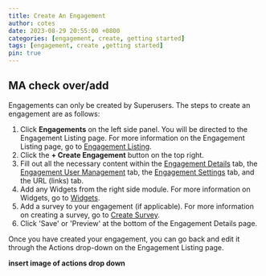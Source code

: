 ```yaml
---
title: Create An Engagement
author: cotes
date: 2023-08-29 20:55:00 +0800
categories: [engagement, create, getting started]
tags: [engagement, create ,getting started]
pin: true
---
```


## MA check over/add

Engagements can only be created by Superusers. The steps to create an engagement are as follows:

1. Click **Engagements** on the left side panel. You will be directed to the Engagement Listing page. For more information on the Engagement Listing page, go to [Engagement Listing](/met-guide/posts/engagement-listing/).
2. Click the **+ Create Engagement** button on the top right.
3. Fill out all the necessary content within the [Engagement Details](/met-guide/posts/engagement-details/) tab, the [Engagement User Management](/met-guide/posts/engagement-UM/) tab, the [Engagement Settings](/met-guide/posts/engagement-settings/) tab, and the URL (links) tab.
4. Add any Widgets from the right side module. For more information on Widgets, go to [Widgets](/met-guide/posts/widgets/).
5. Add a survey to your engagement (if applicable). For more information on creating a survey, go to [Create Survey](/met-guide/posts/create-survey/).
6. Click 'Save' or 'Preview' at the bottom of the Engagement Details page.

Once you have created your engagement, you can go back and edit it through the Actions drop-down on the Engagement Listing page.

 **insert image of actions drop down**


